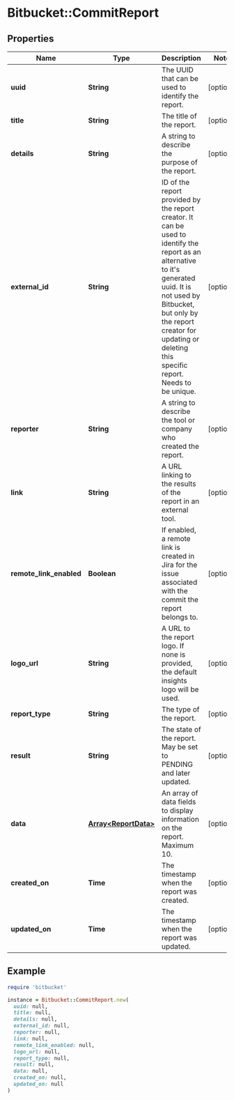 # Bitbucket::CommitReport

## Properties

| Name | Type | Description | Notes |
| ---- | ---- | ----------- | ----- |
| **uuid** | **String** | The UUID that can be used to identify the report. | [optional] |
| **title** | **String** | The title of the report. | [optional] |
| **details** | **String** | A string to describe the purpose of the report. | [optional] |
| **external_id** | **String** | ID of the report provided by the report creator. It can be used to identify the report as an alternative to it&#39;s generated uuid. It is not used by Bitbucket, but only by the report creator for updating or deleting this specific report. Needs to be unique. | [optional] |
| **reporter** | **String** | A string to describe the tool or company who created the report. | [optional] |
| **link** | **String** | A URL linking to the results of the report in an external tool. | [optional] |
| **remote_link_enabled** | **Boolean** | If enabled, a remote link is created in Jira for the issue associated with the commit the report belongs to. | [optional] |
| **logo_url** | **String** | A URL to the report logo. If none is provided, the default insights logo will be used. | [optional] |
| **report_type** | **String** | The type of the report. | [optional] |
| **result** | **String** | The state of the report. May be set to PENDING and later updated. | [optional] |
| **data** | [**Array&lt;ReportData&gt;**](ReportData.md) | An array of data fields to display information on the report. Maximum 10. | [optional] |
| **created_on** | **Time** | The timestamp when the report was created. | [optional] |
| **updated_on** | **Time** | The timestamp when the report was updated. | [optional] |

## Example

```ruby
require 'bitbucket'

instance = Bitbucket::CommitReport.new(
  uuid: null,
  title: null,
  details: null,
  external_id: null,
  reporter: null,
  link: null,
  remote_link_enabled: null,
  logo_url: null,
  report_type: null,
  result: null,
  data: null,
  created_on: null,
  updated_on: null
)
```

